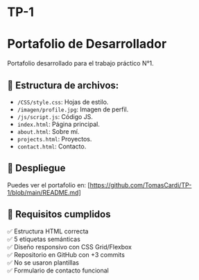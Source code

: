 # TP-1
# Portafolio de Desarrollador

Portafolio desarrollado para el trabajo práctico N°1.

## 📂 Estructura de archivos:
- `/CSS/style.css`: Hojas de estilo.
- `/imagen/profile.jpg`: Imagen de perfil.
- `/js/script.js`: Código JS.
- `index.html`: Página principal.
- `about.html`: Sobre mí.
- `projects.html`: Proyectos.
- `contact.html`: Contacto.

## 🚀 Despliegue
Puedes ver el portafolio en: [https://github.com/TomasCardi/TP-1/blob/main/README.md]

## 📌 Requisitos cumplidos
✅ Estructura HTML correcta  
✅ 5 etiquetas semánticas  
✅ Diseño responsivo con CSS Grid/Flexbox  
✅ Repositorio en GitHub con +3 commits  
✅ No se usaron plantillas  
✅ Formulario de contacto funcional  


